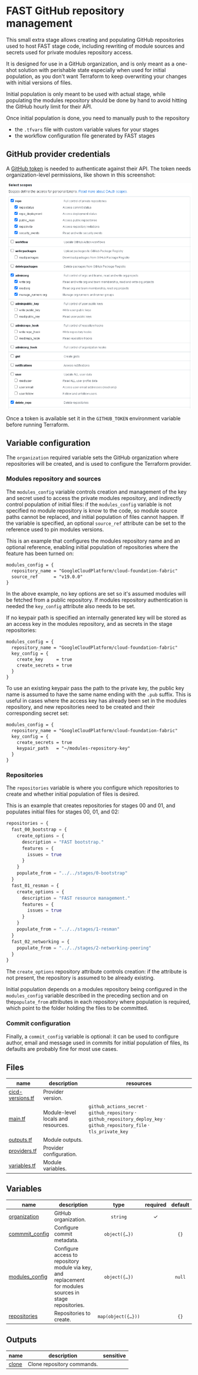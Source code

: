 # FAST GitHub repository management

This small extra stage allows creating and populating GitHub repositories used to host FAST stage code, including rewriting of module sources and secrets used for private modules repository access.

It is designed for use in a GitHub organization, and is only meant as a one-shot solution with perishable state especially when used for initial population, as you don't want Terraform to keep overwriting your changes with initial versions of files.

Initial population is only meant to be used with actual stage, while populating the modules repository should be done by hand to avoid hitting the GitHub hourly limit for their API.

Once initial population is done, you need to manually push to the repository

- the `.tfvars` file with custom variable values for your stages
- the workflow configuration file generated by FAST stages

## GitHub provider credentials

A [GitHub token](https://github.com/settings/tokens) is needed to authenticate against their API. The token needs organization-level permissions, like shown in this screenshot:

<p align="center">
  <img src="github_token.png" alt="GitHub token scopes.">
</p>

Once a token is available set it in the `GITHUB_TOKEN` environment variable before running Terraform.

## Variable configuration

The `organization` required variable sets the GitHub organization where repositories will be created, and is used to configure the Terraform provider.

### Modules repository and sources

The `modules_config` variable controls creation and management of the key and secret used to access the private modules repository, and indirectly control population of initial files: if the `modules_config` variable is not specified no module repository is know to the code, so module source paths cannot be replaced, and initial population of files cannot happen. If the variable is specified, an optional `source_ref` attribute can be set to the reference used to pin modules versions.

This is an example that configures the modules repository name and an optional reference, enabling initial population of repositories where the feature has been turned on:

```hcl
modules_config = {
  repository_name = "GoogleCloudPlatform/cloud-foundation-fabric"
  source_ref      = "v19.0.0"
}
```

In the above example, no key options are set so it's assumed modules will be fetched from a public repository. If modules repository authentication is needed the `key_config` attribute also needs to be set.

If no keypair path is specified an internally generated key will be stored as an access key in the modules repository, and as secrets in the stage repositories:

```hcl
modules_config = {
  repository_name = "GoogleCloudPlatform/cloud-foundation-fabric"
  key_config = {
    create_key     = true
    create_secrets = true
  }
}
```

To use an existing keypair pass the path to the private key, the public key name is assumed to have the same name ending with the `.pub` suffix. This is useful in cases where the access key has already been set in the modules repository, and new repositories need to be created and their corresponding secret set:

```hcl
modules_config = {
  repository_name = "GoogleCloudPlatform/cloud-foundation-fabric"
  key_config = {
    create_secrets = true
    keypair_path   = "~/modules-repository-key"
  }
}
```

### Repositories

The `repositories` variable is where you configure which repositories to create and whether initial population of files is desired.

This is an example that creates repositories for stages 00 and 01, and populates initial files for stages 00, 01, and 02:

```tfvars
repositories = {
  fast_00_bootstrap = {
    create_options = {
      description = "FAST bootstrap."
      features = {
        issues = true
      }
    }
    populate_from = "../../stages/0-bootstrap"
  }
  fast_01_resman = {
    create_options = {
      description = "FAST resource management."
      features = {
        issues = true
      }
    }
    populate_from = "../../stages/1-resman"
  }
  fast_02_networking = {
    populate_from = "../../stages/2-networking-peering"
  }
}
```

The `create_options` repository attribute controls creation: if the attribute is not present, the repository is assumed to be already existing.

Initial population depends on a modules repository being configured in the `modules_config` variable described in the preceding section and on the`populate_from` attributes in each repository where population is required, which point to the folder holding the files to be committed.

### Commit configuration

Finally, a `commit_config` variable is optional: it can be used to configure author, email and message used in commits for initial population of files, its defaults are probably fine for most use cases.

<!-- TFDOC OPTS files:1 -->
<!-- BEGIN TFDOC -->

## Files

| name | description | resources |
|---|---|---|
| [cicd-versions.tf](./cicd-versions.tf) | Provider version. |  |
| [main.tf](./main.tf) | Module-level locals and resources. | <code>github_actions_secret</code> · <code>github_repository</code> · <code>github_repository_deploy_key</code> · <code>github_repository_file</code> · <code>tls_private_key</code> |
| [outputs.tf](./outputs.tf) | Module outputs. |  |
| [providers.tf](./providers.tf) | Provider configuration. |  |
| [variables.tf](./variables.tf) | Module variables. |  |

## Variables

| name | description | type | required | default |
|---|---|:---:|:---:|:---:|
| [organization](variables.tf#L50) | GitHub organization. | <code>string</code> | ✓ |  |
| [commmit_config](variables.tf#L17) | Configure commit metadata. | <code title="object&#40;&#123;&#10;  author  &#61; optional&#40;string, &#34;FAST loader&#34;&#41;&#10;  email   &#61; optional&#40;string, &#34;fast-loader&#64;fast.gcp.tf&#34;&#41;&#10;  message &#61; optional&#40;string, &#34;FAST initial loading&#34;&#41;&#10;&#125;&#41;">object&#40;&#123;&#8230;&#125;&#41;</code> |  | <code>&#123;&#125;</code> |
| [modules_config](variables.tf#L28) | Configure access to repository module via key, and replacement for modules sources in stage repositories. | <code title="object&#40;&#123;&#10;  repository_name &#61; string&#10;  source_ref      &#61; optional&#40;string&#41;&#10;  key_config &#61; optional&#40;object&#40;&#123;&#10;    create_key     &#61; optional&#40;bool, false&#41;&#10;    create_secrets &#61; optional&#40;bool, false&#41;&#10;    keypair_path   &#61; optional&#40;string&#41;&#10;  &#125;&#41;, &#123;&#125;&#41;&#10;&#125;&#41;">object&#40;&#123;&#8230;&#125;&#41;</code> |  | <code>null</code> |
| [repositories](variables.tf#L55) | Repositories to create. | <code title="map&#40;object&#40;&#123;&#10;  create_options &#61; optional&#40;object&#40;&#123;&#10;    allow &#61; optional&#40;object&#40;&#123;&#10;      auto_merge   &#61; optional&#40;bool&#41;&#10;      merge_commit &#61; optional&#40;bool&#41;&#10;      rebase_merge &#61; optional&#40;bool&#41;&#10;      squash_merge &#61; optional&#40;bool&#41;&#10;    &#125;&#41;&#41;&#10;    auto_init   &#61; optional&#40;bool&#41;&#10;    description &#61; optional&#40;string&#41;&#10;    features &#61; optional&#40;object&#40;&#123;&#10;      issues   &#61; optional&#40;bool&#41;&#10;      projects &#61; optional&#40;bool&#41;&#10;      wiki     &#61; optional&#40;bool&#41;&#10;    &#125;&#41;&#41;&#10;    templates &#61; optional&#40;object&#40;&#123;&#10;      gitignore &#61; optional&#40;string, &#34;Terraform&#34;&#41;&#10;      license   &#61; optional&#40;string&#41;&#10;      repository &#61; optional&#40;object&#40;&#123;&#10;        name  &#61; string&#10;        owner &#61; string&#10;      &#125;&#41;&#41;&#10;    &#125;&#41;, &#123;&#125;&#41;&#10;    visibility &#61; optional&#40;string, &#34;private&#34;&#41;&#10;  &#125;&#41;&#41;&#10;  populate_from &#61; optional&#40;string&#41;&#10;&#125;&#41;&#41;">map&#40;object&#40;&#123;&#8230;&#125;&#41;&#41;</code> |  | <code>&#123;&#125;</code> |

## Outputs

| name | description | sensitive |
|---|---|:---:|
| [clone](outputs.tf#L17) | Clone repository commands. |  |

<!-- END TFDOC -->
